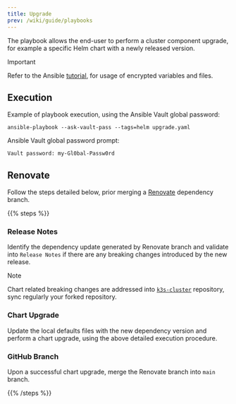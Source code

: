 ```yaml
---
title: Upgrade
prev: /wiki/guide/playbooks
---
```


The playbook allows the end-user to perform a cluster component upgrade, for example a specific Helm chart with a newly released version.

<!--more-->

> [!IMPORTANT]
> Refer to the Ansible [tutorial](/k3s-cluster/tutorials/handbook/ansible), for usage of encrypted variables and files.

## Execution

Example of playbook execution, using the Ansible Vault global password:

```shell
ansible-playbook --ask-vault-pass --tags=helm upgrade.yaml
```

Ansible Vault global password prompt:

```shell
Vault password: my-Gl0bal-Passw0rd
```

## Renovate

Follow the steps detailed below, prior merging a [Renovate](/k3s-cluster/tutorials/handbook/tools/#renovate) dependency branch.

{{% steps %}}

### Release Notes

Identify the dependency update generated by Renovate branch and validate into `Release Notes` if there are any breaking changes introduced by the new release.

> [!NOTE]
> Chart related breaking changes are addressed into [`k3s-cluster`](https://github.com/axivo/k3s-cluster) repository, sync regularly your forked repository.

### Chart Upgrade

Update the local defaults files with the new dependency version and perform a chart upgrade, using the above detailed execution procedure.

### GitHub Branch

Upon a successful chart upgrade, merge the Renovate branch into `main` branch.

{{% /steps %}}
